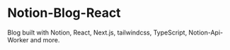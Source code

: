 # Notion-Blog-React
Blog built with Notion, React, Next.js, tailwindcss, TypeScript, Notion-Api-Worker and more.
